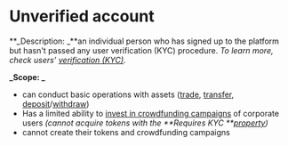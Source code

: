 

# Unverified account

**_Description: _**an individual person who has signed up to the platform but hasn't passed any user verification (KYC) procedure. _To learn more, check users' [verification (KYC)](../verification-kyc/overview.md)._

**_Scope: _**



*   can conduct basic operations with assets ([trade](../Trade/overview.md), [transfer](../Wallet/Transfer-tokens-between-the-accounts.md), [deposit](../Wallet/Deposit.md)/[withdraw](../Wallet/Withdraw.md))
*   Has a limited ability to [invest in crowdfunding campaigns](../invest/invest-in-crowdfunding-campaigns.md) of corporate users _(cannot acquire tokens with the **Requires KYC **[property](../User-issued-tokens/properties-of-user-issued-tokens.md))_
*   cannot create their tokens and crowdfunding campaigns
